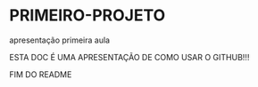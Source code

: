 # PRIMEIRO-PROJETO
apresentação primeira aula

ESTA DOC É UMA APRESENTAÇÃO DE COMO USAR O GITHUB!!!

FIM DO README
